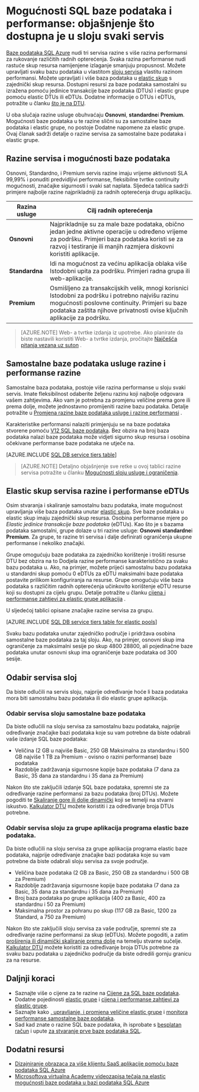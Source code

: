 <properties
    pageTitle="Mogućnosti & performanse baze podataka SQL: servisa razine | Microsoft Azure"
    description="Usporedite baze podataka SQL performanse i tvrtke continuity značajke razine servisa da biste saldo trošak i mogućnostima koje skaliranja."
    keywords="mogućnosti za baze podataka, performanse baze podataka"
    services="sql-database"
    documentationCenter=""
    authors="CarlRabeler"
    manager="jhubbard"
    editor="CarlRabeler"/>

<tags
    ms.service="sql-database"
    ms.devlang="na"
    ms.topic="get-started-article"
    ms.tgt_pltfrm="na"
    ms.workload="data-management"
    ms.date="08/10/2016"
    ms.author="carlrab"/>

# <a name="sql-database-options-and-performance-understand-whats-available-in-each-service-tier"></a>Mogućnosti SQL baze podataka i performanse: objašnjenje što dostupna je u sloju svaki servis

[Baze podataka SQL Azure](sql-database-technical-overview.md) nudi tri servisa razine s više razina performansi za rukovanje različitih radnih opterećenja. Svaka razina performanse nudi rastuće skup resursa namijenjene izlaganje smanjuju propusnost. Možete upravljati svaku bazu podataka u vlastitom [sloju servisa](sql-database-service-tiers.md#standalone-database-service-tiers-and-performance-levels) vlastitu razinom performansi. Možete upravljati i više baza podataka u [elastic skup](sql-database-service-tiers.md#elastic-pool-service-tiers-and-performance-in-edtus) s zajednički skup resursa. Dostupni resursi za baze podataka samostalni su izražena pomoću jedinice transakcije baze podataka (DTUs) i elastic grupe pomoću elastic DTUs ili eDTUs. Dodatne informacije o DTUs i eDTUs, potražite u članku [što je na DTU](sql-database-what-is-a-dtu.md). 

U oba slučaja razine usluge obuhvaćaju **Osnovni**, **standardne**i **Premium**. Mogućnosti baze podataka u te razine slični su za samostalne baze podataka i elastic grupe, no postoje Dodatne napomene za elastic grupe. Ovaj članak sadrži detalje o razine servisa za samostalne baze podataka i elastic grupe.

## <a name="service-tiers-and-database-options"></a>Razine servisa i mogućnosti baze podataka
Osnovni, Standardno, i Premium servis razine imaju vrijeme aktivnosti SLA 99,99% i ponuditi predvidljivi performanse, fleksibilne tvrtke continuity mogućnosti, značajke sigurnosti i svaki sat naplata. Sljedeća tablica sadrži primjere najbolje razine najprikladniji za radnih opterećenja drugu aplikaciju.

| Razina usluge | Cilj radnih opterećenja |
|---|---|
| **Osnovni** | Najprikladnije su za male baze podataka, obično jedan jedne aktivne operacije u određeno vrijeme za podršku. Primjeri baza podataka koristi se za razvoj i testiranje ili manjih razmjera diskovni koristiti aplikacije. |
| **Standardna** | Idi na mogućnost za većinu aplikacija oblaka više Istodobni upita za podršku. Primjeri radna grupa ili web-aplikacije. |
| **Premium** | Osmišljeno za transakcijskih velik, mnogi korisnici Istodobni za podršku i potrebno najvišu razinu mogućnosti poslovne continuity. Primjeri su baze podataka zaštita njihove privatnosti ovise ključnih aplikacije za podršku. |

>[AZURE.NOTE] Web- a tvrtke izdanja iz upotrebe. Ako planirate da biste nastavili koristiti Web- a tvrtke izdanja, pročitajte [Najčešća pitanja vezana uz suton](https://azure.microsoft.com/pricing/details/sql-database/web-business/) .

## <a name="standalone-database-service-tiers-and-performance-levels"></a>Samostalne baze podataka usluge razine i performanse razine
Samostalne baza podataka, postoje više razina performanse u sloju svaki servis. Imate fleksibilnost odaberite željenu razinu koji najbolje odgovara vašem zahtjevima. Ako vam je potrebna za promjenu veličine prema gore ili prema dolje, možete jednostavno promijeniti razine bazu podataka. Detalje potražite u [Promjena razine baze podataka usluge i razine performansi](sql-database-scale-up.md) .

Karakteristike performansi nalaziti primjenjuju se na baze podataka stvorene pomoću [V12 SQL baze podataka](sql-database-v12-whats-new.md). Bez obzira na broj baza podataka nalazi baze podataka može vidjeti sigurno skup resursa i osobina očekivane performanse baze podataka ne utječe na.

[AZURE.INCLUDE [SQL DB service tiers table](../../includes/sql-database-service-tiers-table.md)]

>[AZURE.NOTE] Detaljno objašnjenje sve retke u ovoj tablici razine servisa potražite u članku [Mogućnosti sloju usluge i ograničenja](sql-database-performance-guidance.md#service-tier-capabilities-and-limits).

## <a name="elastic-pool-service-tiers-and-performance-in-edtus"></a>Elastic skup servisa razine i performanse eDTUs
Osim stvaranja i skaliranje samostalnu bazu podataka, imate mogućnost upravljanja više baza podataka unutar [elastic skup](sql-database-elastic-pool.md). Sve baze podataka u elastic skup imaju zajednički skup resursa. Osobina performanse mjere po *Elastic jedinice transakcije baze podataka* (eDTUs). Kao što je s bazama podataka samostalni, grupe dolaze u tri razine usluge: **Osnovni** **standardne**i **Premium**. Za grupe, te razine tri servisa i dalje definirati ograničenja ukupne performanse i nekoliko značajki.

Grupe omogućuju baze podataka za zajedničko korištenje i trošiti resurse DTU bez obzira na to Dodjela razine performanse karakteristično za svaku bazu podataka u. Ako, na primjer, možete prijeći samostalnu bazu podataka u standardni skup pomoću 0 eDTUs za eDTU maksimalni baze podataka postavite prilikom konfiguriranja na resurse. Grupe omogućuju više baza podataka s različitim radnih opterećenja učinkovito korištenje eDTU resurse koji su dostupni za cijelu grupu. Detalje potražite u članku [cijena i performanse zahtjevi za elastic grupe aplikacija](sql-database-elastic-pool-guidance.md) .

U sljedećoj tablici opisane značajke razine servisa za grupu.

[AZURE.INCLUDE [SQL DB service tiers table for elastic pools](../../includes/sql-database-service-tiers-table-elastic-db-pools.md)]

Svaku bazu podataka unutar zajedničko područje i pridržava osobina samostalne baze podataka za taj sloju. Ako, na primjer, osnovni skup ima ograničenje za maksimalni sesije po skup 4800 28800, ali pojedinačne baze podataka unutar osnovni skup ima ograničenje baze podataka od 300 sesije.

## <a name="choosing-a-service-tier"></a>Odabir servisa sloj

Da biste odlučili na servis sloju, najprije određivanje hoće li baza podataka mora biti samostalnu bazu podataka ili dio elastic grupe aplikacija. 

### <a name="choosing-a-service-tier-for-a-standalone-database"></a>Odabir servisa sloju samostalne baze podataka

Da biste odlučili na sloju servisa za samostalnu bazu podataka, najprije određivanje značajke bazi podataka koje su vam potrebne da biste odabrali vaše izdanje SQL baze podataka:

- Veličina (2 GB u najviše Basic, 250 GB Maksimalna za standardnu i 500 GB najviše 1 TB za Premium - ovisno o razini performanse) baze podataka
- Razdoblje zadržavanja sigurnosne kopije baze podataka (7 dana za Basic, 35 dana za standardnu i 35 dana za Premium)

Nakon što ste zaključili izdanje SQL baze podataka, spremni ste za određivanje razine performansi za bazu podataka (broj DTUs). Možete pogoditi te [Skaliranje gore ili dolje dinamički](sql-database-scale-up.md) koji se temelji na stvarni iskustvo. [Kalkulator DTU](http://dtucalculator.azurewebsites.net/) možete koristiti i za određivanje broja DTUs potrebne. 

### <a name="choosing-a-service-tier-for-an-elastic-database-pool"></a>Odabir servisa sloju za grupe aplikacija programa elastic baze podataka.

Da biste odlučili na sloju servisa za grupe aplikacija programa elastic baze podataka, najprije određivanje značajke bazi podataka koje su vam potrebne da biste odabrali sloju servisa za svoje područje.

- Veličina baze podataka (2 GB za Basic, 250 GB za standardnu i 500 GB za Premium)
- Razdoblje zadržavanja sigurnosne kopije baze podataka (7 dana za Basic, 35 dana za standardnu i 35 dana za Premium)
- Broj baza podataka po grupe aplikacija (400 za Basic, 400 za standardnu i 50 za Premium)
- Maksimalna prostor za pohranu po skup (117 GB za Basic, 1200 za Standard, a 750 za Premium)

Nakon što ste zaključili sloju servisa za vaše područje, spremni ste za određivanje razine performansi za skup (eDTUs). Možete pogoditi, a zatim [proširenja ili dinamički skaliranje prema dolje](sql-database-elastic-pool-manage-portal.md#change-performance-settings-of-a-pool) na temelju stvarne sučelje. [Kalkulator DTU](http://dtucalculator.azurewebsites.net/) možete koristiti za određivanje broja DTUs potrebne za svaku bazu podataka u zajedničko područje da biste odredili gornju granicu za na resurse.

## <a name="next-steps"></a>Daljnji koraci
- Saznajte više o cijene za te razine na [Cijene za SQL baze podataka](https://azure.microsoft.com/pricing/details/sql-database/).
- Dodatne pojedinosti [elastic grupe](sql-database-elastic-pool-guidance.md) i [cijena i performanse zahtjevi za elastic grupe](sql-database-elastic-pool-guidance.md).
- Saznajte kako [, upravljanje, i promjena veličine elastic grupe](sql-database-elastic-pool-manage-portal.md) i [monitora performanse samostalne baze podataka](sql-database-single-database-monitor.md).
- Sad kad znate o razine SQL baze podataka, ih isprobate s [besplatan račun](https://azure.microsoft.com/pricing/free-trial/) i upute [za stvaranje prve baze podataka SQL](sql-database-get-started.md).

## <a name="additional-resources"></a>Dodatni resursi

- [Dizajniranje obrazaca za više klijentu SaaS aplikacije pomoću baze podataka SQL Azure](sql-database-design-patterns-multi-tenancy-saas-applications.md)
- [Microsoftova virtualna Academy videozapisa tečaja na elastic mogućnosti baze podataka u bazi podataka SQL Azure](https://mva.microsoft.com/en-US/training-courses/elastic-database-capabilities-with-azure-sql-db-16554)
